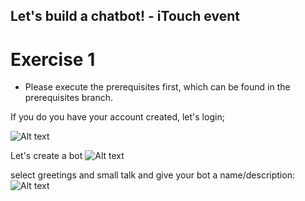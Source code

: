 ## Let's build a chatbot! - iTouch event ##

# Exercise 1 #

* Please execute the prerequisites first, which can be found in the prerequisites branch.

If you do you have your account created, let's login;


![Alt text](/../screenshots/Picture6.png?raw=true "")

Let's create a bot
![Alt text](/../screenshots/Picture7.png?raw=true "")

select greetings and small talk and give your bot a name/description:
![Alt text](/../screenshots/Picture8b.png?raw=true "")


